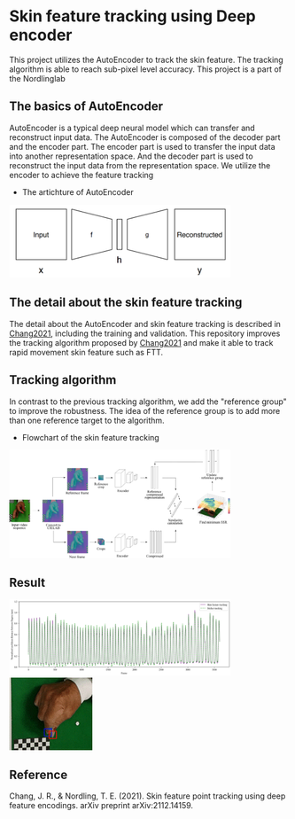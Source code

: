 # Skin feature tracking using Deep encoder
This project utilizes the AutoEncoder to track the skin feature.
The tracking algorithm is able to reach sub-pixel level accuracy.
This project is a part of the Nordlinglab 

## The basics of AutoEncoder
AutoEncoder is a typical deep neural model which can transfer and reconstruct input data.
The AutoEncoder is composed of the decoder part and the encoder part.
The encoder part is used to transfer the input data into another representation space.
And the decoder part is used to reconstruct the input data from the representation space.
We utilize the encoder to achieve the feature tracking
* The artichture of AutoEncoder
<img src="Figures/Ric_standrad_autoencoder.png" width="400">

## The detail about the skin feature tracking
The detail about the AutoEncoder and skin feature tracking is described in [Chang2021](https://arxiv.org/abs/2112.14159), including the training and validation.
This repository improves the tracking algorithm proposed by [Chang2021](https://arxiv.org/abs/2112.14159) and make it able to track rapid movement skin feature such as FTT.

## Tracking algorithm
In contrast to the previous tracking algorithm, we add the "reference group" to improve the robustness.
The idea of the reference group is to add more than one reference target to the algorithm.
* Flowchart of the skin feature tracking
<img src="Figures/tracking_scheme.png" width="400">

## Result
<img src="Figures/tracking_comp_dfe_sticker.png" width="400">
<img src="Figures/example1.gif" width="150">


## Reference
Chang, J. R., & Nordling, T. E. (2021). Skin feature point tracking using deep feature encodings. arXiv preprint arXiv:2112.14159.

